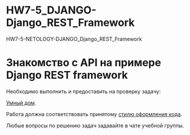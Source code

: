 # HW7-5_DJANGO-Django_REST_Framework
HW7-5-NETOLOGY-DJANGO_Django_REST_Framework

# Знакомство с API на примере Django REST framework

Необходимо выполнить и предоставить на проверку задачу:

[Умный дом](./smart_home).

Работа должна соответствовать принятому [стилю оформления кода](https://github.com/netology-code/codestyle/tree/master/python).

Любые вопросы по решению задач задавайте в чате учебной группы.
